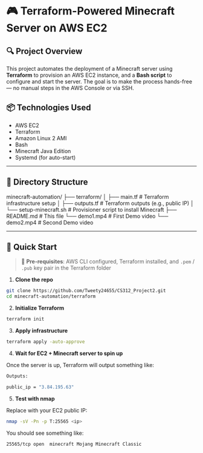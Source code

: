# 🎮 Terraform-Powered Minecraft Server on AWS EC2

## 🔍 Project Overview

This project automates the deployment of a Minecraft server using **Terraform** to provision an AWS EC2 instance, and a **Bash script** to configure and start the server. The goal is to make the process hands-free — no manual steps in the AWS Console or via SSH.

## 📦 Technologies Used

- AWS EC2
- Terraform
- Amazon Linux 2 AMI
- Bash
- Minecraft Java Edition
- Systemd (for auto-start)

---

## 📁 Directory Structure

minecraft-automation/
├── terraform/
│ ├── main.tf # Terraform infrastructure setup
│ ├── outputs.tf # Terraform outputs (e.g., public IP)
│ └── setup-minecraft.sh # Provisioner script to install Minecraft
├── README.md # This file
└── demo1.mp4 # First Demo video
└── demo2.mp4 # Second Demo video


---

## 🚀 Quick Start

> 🛑 **Pre-requisites**: AWS CLI configured, Terraform installed, and `.pem` / `.pub` key pair in the Terraform folder

1. **Clone the repo**

```bash
git clone https://github.com/Tweety24655/CS312_Project2.git
cd minecraft-automation/terraform
```

2. **Initialize Terraform**

```bash
terraform init
```

3. **Apply infrastructure**

```bash
terraform apply -auto-approve
```

4. **Wait for EC2 + Minecraft server to spin up**

Once the server is up, Terraform will output something like:
```bash
Outputs:

public_ip = "3.84.195.63"
```

5. **Test with nmap**

Replace <ip> with your EC2 public IP:

```bash
nmap -sV -Pn -p T:25565 <ip>
```

You should see something like:

```bash
25565/tcp open  minecraft Mojang Minecraft Classic
```


